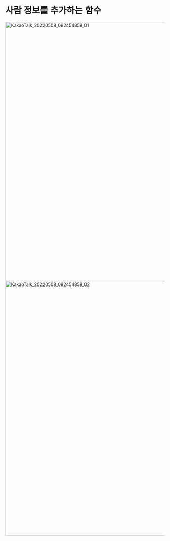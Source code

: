 # 사람 정보를 추가하는 함수

<img width="816" alt="KakaoTalk_20220508_092454859_01" src="https://user-images.githubusercontent.com/100589396/167407696-5cb7cbcb-87c9-46bc-846e-8c66f024d41c.png">
<img width="802" alt="KakaoTalk_20220508_092454859_02" src="https://user-images.githubusercontent.com/100589396/167408046-2af1d568-0a61-4159-a5cc-a586eb6029bb.png">
